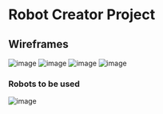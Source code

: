 <h1>Robot Creator Project</h1>

<h2>Wireframes</h2>

![image](https://user-images.githubusercontent.com/54808716/204096852-e82a8d5f-1688-48cc-bffa-41cdaf5a3ea9.png)
![image](https://user-images.githubusercontent.com/54808716/204096871-3cca9330-833d-4959-9016-b233f73c2cc9.png)
![image](https://user-images.githubusercontent.com/54808716/204097052-8ba1b6c1-db14-4a56-9939-2a582c79d3cc.png)
![image](https://user-images.githubusercontent.com/54808716/204096995-2da6e584-338a-4c92-baa9-04aac2b24370.png)

<h3>Robots to be used</h3>

![image](https://user-images.githubusercontent.com/54808716/204287811-2c87503e-38d5-401c-9a67-5caf2fdb70c8.png)

